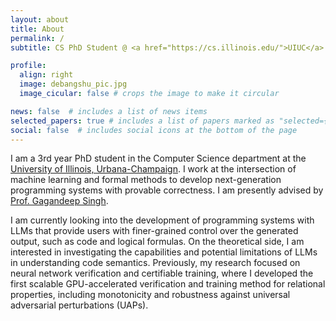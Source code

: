 ```yaml
---
layout: about
title: About
permalink: /
subtitle: CS PhD Student @ <a href="https://cs.illinois.edu/">UIUC</a>

profile:
  align: right
  image: debangshu_pic.jpg
  image_cicular: false # crops the image to make it circular

news: false  # includes a list of news items
selected_papers: true # includes a list of papers marked as "selected={true}"
social: false  # includes social icons at the bottom of the page
---
```


I am a 3rd year PhD student in the Computer Science department at the [University of Illinois, Urbana-Champaign](https://cs.illinois.edu/). I work at the intersection of machine learning and formal methods to develop next-generation programming systems with provable correctness. I am presently advised by [Prof. Gagandeep Singh](https://ggndpsngh.github.io/). 

I am currently looking into the development of programming systems with LLMs that provide users with finer-grained control over the generated output, such as code and logical formulas. On the theoretical side, I am interested in investigating the capabilities and potential limitations of LLMs in understanding code semantics. Previously, my research focused on neural network verification and certifiable training, where I developed the first scalable GPU-accelerated verification and training method for relational properties, including monotonicity and robustness against universal adversarial perturbations (UAPs).
